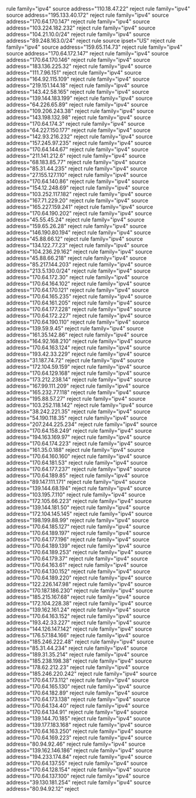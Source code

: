 rule family="ipv4" source address="110.18.47.22" reject
rule family="ipv4" source address="195.133.40.172" reject
rule family="ipv4" source address="170.64.170.147" reject
rule family="ipv4" source address="103.224.182.232" reject
rule family="ipv4" source address="104.21.10.0/24" reject
rule family="ipv4" source address="89.248.163.0/24" reject
rule source ipset="US" reject
rule family="ipv4" source address="159.65.114.73" reject
rule family="ipv4" source address="170.64.172.147" reject
rule family="ipv4" source address="170.64.170.146" reject
rule family="ipv4" source address="183.136.225.32" reject
rule family="ipv4" source address="111.7.96.151" reject
rule family="ipv4" source address="164.92.115.109" reject
rule family="ipv4" source address="219.151.144.18" reject
rule family="ipv4" source address="143.42.58.165" reject
rule family="ipv4" source address="139.144.183.199" reject
rule family="ipv4" source address="64.226.65.89" reject
rule family="ipv4" source address="109.206.243.38" reject
rule family="ipv4" source address="143.198.132.98" reject
rule family="ipv4" source address="170.64.174.3" reject
rule family="ipv4" source address="64.227.150.177" reject
rule family="ipv4" source address="142.93.216.232" reject
rule family="ipv4" source address="157.245.97.235" reject
rule family="ipv4" source address="170.64.144.67" reject
rule family="ipv4" source address="211.141.212.6" reject
rule family="ipv4" source address="68.183.85.77" reject
rule family="ipv4" source address="85.31.44.235" reject
rule family="ipv4" source address="27.155.127.110" reject
rule family="ipv4" source address="170.64.140.86" reject
rule family="ipv4" source address="154.12.248.69" reject
rule family="ipv4" source address="103.252.117.182" reject
rule family="ipv4" source address="167.71.229.20" reject
rule family="ipv4" source address="165.227.159.241" reject
rule family="ipv4" source address="170.64.190.202" reject
rule family="ipv4" source address="45.55.45.24" reject
rule family="ipv4" source address="159.65.26.28" reject
rule family="ipv4" source address="146.190.80.194" reject
rule family="ipv4" source address="45.88.66.12" reject
rule family="ipv4" source address="134.122.77.23" reject
rule family="ipv4" source address="104.236.29.162" reject
rule family="ipv4" source address="45.88.66.218" reject
rule family="ipv4" source address="85.217.144.203" reject
rule family="ipv4" source address="213.5.130.0/24" reject
rule family="ipv4" source address="170.64.172.30" reject
rule family="ipv4" source address="170.64.164.102" reject
rule family="ipv4" source address="170.64.170.121" reject
rule family="ipv4" source address="170.64.165.235" reject
rule family="ipv4" source address="170.64.161.205" reject
rule family="ipv4" source address="170.64.177.228" reject
rule family="ipv4" source address="170.64.172.227" reject
rule family="ipv4" source address="170.64.190.110" reject
rule family="ipv4" source address="139.59.9.45" reject
rule family="ipv4" source address="161.35.142.86" reject
rule family="ipv4" source address="164.92.168.210" reject
rule family="ipv4" source address="170.64.163.124" reject
rule family="ipv4" source address="193.42.33.229" reject
rule family="ipv4" source address="31.187.74.72" reject
rule family="ipv4" source address="172.104.59.159" reject
rule family="ipv4" source address="170.64.129.168" reject
rule family="ipv4" source address="173.212.238.14" reject
rule family="ipv4" source address="167.99.111.209" reject
rule family="ipv4" source address="165.232.77.118" reject
rule family="ipv4" source address="195.88.57.27" reject
rule family="ipv4" source address="103.252.118.142" reject
rule family="ipv4" source address="38.242.221.35" reject
rule family="ipv4" source address="54.190.118.35" reject
rule family="ipv4" source address="207.244.225.234" reject
rule family="ipv4" source address="170.64.158.249" reject
rule family="ipv4" source address="194.163.169.97" reject
rule family="ipv4" source address="170.64.174.223" reject
rule family="ipv4" source address="161.35.0.188" reject
rule family="ipv4" source address="170.64.160.160" reject
rule family="ipv4" source address="170.64.181.53" reject
rule family="ipv4" source address="170.64.177.237" reject
rule family="ipv4" source address="170.64.189.85" reject
rule family="ipv4" source address="89.147.111.171" reject
rule family="ipv4" source address="139.144.68.194" reject
rule family="ipv4" source address="103.195.7.110" reject
rule family="ipv4" source address="172.105.66.223" reject
rule family="ipv4" source address="139.144.181.50" reject
rule family="ipv4" source address="172.104.145.145" reject
rule family="ipv4" source address="198.199.88.99" reject
rule family="ipv4" source address="170.64.185.127" reject
rule family="ipv4" source address="170.64.189.197" reject
rule family="ipv4" source address="170.64.177.196" reject
rule family="ipv4" source address="170.64.189.139" reject
rule family="ipv4" source address="170.64.189.253" reject
rule family="ipv4" source address="170.64.179.37" reject
rule family="ipv4" source address="170.64.163.61" reject
rule family="ipv4" source address="170.64.130.152" reject
rule family="ipv4" source address="170.64.189.220" reject
rule family="ipv4" source address="122.226.147.98" reject
rule family="ipv4" source address="170.187.186.230" reject
rule family="ipv4" source address="185.215.167.68" reject
rule family="ipv4" source address="172.104.228.38" reject
rule family="ipv4" source address="139.162.161.24" reject
rule family="ipv4" source address="170.64.163.152" reject
rule family="ipv4" source address="193.42.33.227" reject
rule family="ipv4" source address="144.126.147.142" reject
rule family="ipv4" source address="176.57.184.166" reject
rule family="ipv4" source address="185.246.222.48" reject
rule family="ipv4" source address="85.31.44.234" reject
rule family="ipv4" source address="189.31.35.214" reject
rule family="ipv4" source address="185.238.198.38" reject
rule family="ipv4" source address="178.62.212.23" reject
rule family="ipv4" source address="185.246.220.242" reject
rule family="ipv4" source address="170.64.173.112" reject
rule family="ipv4" source address="170.64.165.130" reject
rule family="ipv4" source address="170.64.182.89" reject
rule family="ipv4" source address="170.64.173.138" reject
rule family="ipv4" source address="170.64.134.40" reject
rule family="ipv4" source address="170.64.134.91" reject
rule family="ipv4" source address="139.144.70.185" reject
rule family="ipv4" source address="139.177.183.168" reject
rule family="ipv4" source address="170.64.163.250" reject
rule family="ipv4" source address="170.64.169.223" reject
rule family="ipv4" source address="80.94.92.46" reject
rule family="ipv4" source address="139.162.146.186" reject
rule family="ipv4" source address="194.233.174.84" reject
rule family="ipv4" source address="170.64.137.55" reject
rule family="ipv4" source address="170.64.128.154" reject
rule family="ipv4" source address="170.64.137.100" reject
rule family="ipv4" source address="39.130.181.254" reject
rule family="ipv4" source address="80.94.92.12" reject
